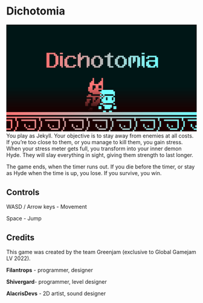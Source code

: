 # Dichotomia
![alt text](https://github.com/filantropslv/Dichotomia/blob/master/Assets/Images/Dichotomia_featured.png?raw=true)
You play as Jekyll. Your objective is to stay away from enemies at all costs. If you’re too close to them, or you manage to kill them, you gain stress. When your stress meter gets full, you transform into your inner demon Hyde. They will slay everything in sight, giving them strength to last longer.

The game ends, when the timer runs out. If you die before the timer, or stay as Hyde when the time is up, you lose. If you survive, you win.

Controls
--
WASD / Arrow keys - Movement 

Space - Jump

Credits
--
This game was created by the team Greenjam (exclusive to Global Gamejam LV 2022).

**Filantrops** - programmer, designer

**Shivergard**- programmer, level designer

**AlacrisDevs** - 2D artist, sound designer
